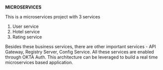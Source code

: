 **MICROSERVICES**

This is a microservices project with 3 services
1) User service
2) Hotel service
3) Rating service


Besides these business services, there are other important services - API Gateway, Registry Server, Config Service. All these services are enabled through OKTA Auth.
This architecture can be leveraged to build a real time microservices based application.
